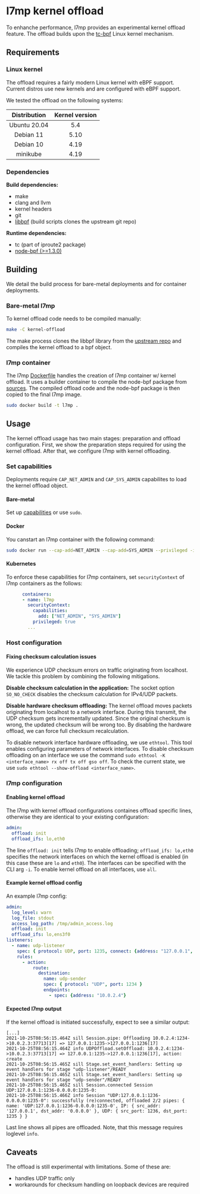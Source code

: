 # l7mp kernel offload

To enhanche performance, l7mp provides an experimental kernel offload feature. The offload builds upon the [tc-bpf](https://man7.org/linux/man-pages/man8/tc-bpf.8.html) Linux kernel mechanism.

## Requirements

### Linux kernel

The offload requires a fairly modern Linux kernel with eBPF support. Current distros use new kernels and are configured with eBPF support.

We tested the offload on the following systems:

| Distribution | Kernel version |
| :---:        | :---:          |
| Ubuntu 20.04 | 5.4            |
| Debian 11    | 5.10           |
| Debian 10    | 4.19           |
| minikube     | 4.19           |

### Dependencies

**Build dependencies:**
- make
- clang and llvm
- kernel headers
- git
- [libbpf](https://github.com/libbpf/libbpf) (build scripts clones the upstream git repo)

**Runtime dependencies:**
- tc (part of iproute2 package)
- [node-bpf (>=1.3.0)](https://www.npmjs.com/package/bpf)


## Building

We detail the build process for bare-metal deployments and for container deployments.

### Bare-metal l7mp

To kernel offload code needs to be compiled manually:

``` sh
make -C kernel-offload
```

The make process clones the libbpf library from the [upstream repo](https://github.com/libbpf/libbpf) and compiles the kernel offload to a bpf object.

### l7mp container

The l7mp [Dockerfile](/Dockerfile) handles the creation of l7mp container w/ kernel offload. It uses a builder container to compile the node-bpf package from [sources](https://github.com/levaitamas/node_bpf/tree/musl). The compiled offload code and the node-bpf package is then copied to the final l7mp image.

```sh
sudo docker build -t l7mp .
```

## Usage

The kernel offload usage has two main stages: preparation and offload configuration. First, we show the preparation steps required for using the kernel offload. After that, we configure l7mp with kernel offloading.

### Set capabilities

Deployments require `CAP_NET_ADMIN` and `CAP_SYS_ADMIN` capabilites to load the kernel offload object.

#### Bare-metal
Set up [capabilities](https://wiki.archlinux.org/title/capabilities) or use `sudo`.

#### Docker
You canstart an l7mp container with the following command:
```sh
sudo docker run --cap-add=NET_ADMIN --cap-add=SYS_ADMIN --privileged -i -t l7mp node l7mp-proxy.js -c <config_file> -l warn -s
```

#### Kubernetes
To enforce these capabilities for l7mp containers, set `securityContext` of l7mp containers as the follows:
```yaml
      containers:
      - name: l7mp
        securityContext:
          capabilities:
            add: ["NET_ADMIN", "SYS_ADMIN"]
          privileged: true
		...
```

### Host configuration

#### Fixing checksum calculation issues
We experience UDP checksum errors on traffic originating from localhost. We tackle this problem by combining the following mitigations.

**Disable checksum calculation in the application:** The socket option `SO_NO_CHECK` disables the checksum calculation for IPv4/UDP packets.

**Disable hardware checksum offloading:** The kernel offload moves packets originating from localhost to a network interface. During this transmit, the UDP checksum gets incrementally updated. Since the original checksum is wrong, the updated checksum will be wrong too. By disabling the hardware offload, we can force full checksum recalculation.

To disable network interface hardware offloading, we use `ethtool`. This tool enables configuring parameters of network interfaces. To disable checksum offloading on an interface we use the command `sudo ethtool -K <interface_name> rx off tx off gso off`. To check the current state, we use `sudo ethtool --show-offload <interface_name>`.

### l7mp configuration

#### Enabling kernel offload

The l7mp with kernel offload configurations containes offload specific lines, otherwise they are identical to your existing configuration:
```yaml
admin:
  offload: init
  offload_ifs: lo,eth0
```
The line `offload: init` tells l7mp to enable offloading; `offload_ifs: lo,eth0` specifies the network interfaces on which the kernel offload is enabled (in this case these are `lo` and `eth0`). The interfaces can be specified with the CLI arg `-i`. To enable kernel offload on all interfaces, use `all`.

#### Example kernel offload config

An example l7mp config:

```yaml
admin:
  log_level: warn
  log_file: stdout
  access_log_path: /tmp/admin_access.log
  offload: init
  offload_ifs: lo,ens3f0
listeners:
  - name: udp-listener
    spec: { protocol: UDP, port: 1235, connect: {address: "127.0.0.1", port: 1236} }
    rules:
      - action:
          route:
            destination:
              name: udp-sender
              spec: { protocol: "UDP", port: 1234 }
              endpoints:
                - spec: {address: "10.0.2.4"}
```

#### Expected l7mp output

If the kernel offload is initiated successfully, expect to see a similar output:
```
[...]
2021-10-25T08:56:15.464Z sill Session.pipe: Offloading 10.0.2.4:1234->10.0.2.3:37713[17] => 127.0.0.1:1235->127.0.0.1:1236[17]
2021-10-25T08:56:15.464Z info UDPOffload.setOffload: 10.0.2.4:1234->10.0.2.3:37713[17] => 127.0.0.1:1235->127.0.0.1:1236[17], action: create
2021-10-25T08:56:15.465Z sill Stage.set_event_handlers: Setting up event handlers for stage "udp-listener"/READY
2021-10-25T08:56:15.465Z sill Stage.set_event_handlers: Setting up event handlers for stage "udp-sender"/READY
2021-10-25T08:56:15.465Z sill Session.connected Session UDP:127.0.0.1:1236-0.0.0.0:1235-0:
2021-10-25T08:56:15.466Z info Session "UDP:127.0.0.1:1236-0.0.0.0:1235-0": successfully (re)connected, offloaded 2/2 pipes: { name: 'UDP:127.0.0.1:1236-0.0.0.0:1235-0', IP: { src_addr: '127.0.0.1', dst_addr: '0.0.0.0' }, UDP: { src_port: 1236, dst_port: 1235 } }
```
Last line shows all pipes are offloaded. Note, that this message requires loglevel `info`.

## Caveats
The offload is still experimental with limitations. Some of these are:

* handles UDP traffic only
* workarounds for checksum handling on loopback devices are required
